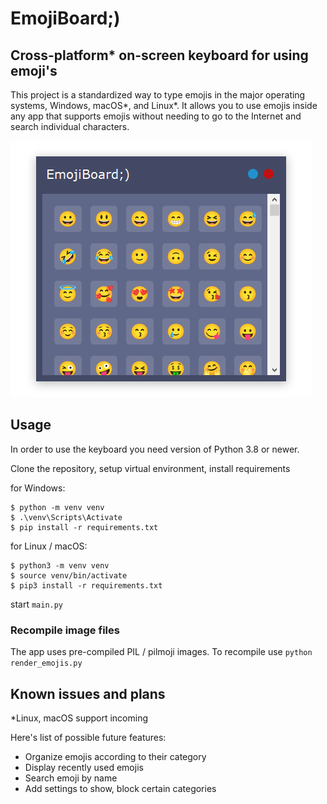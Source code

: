 # EmojiBoard;)

## Cross-platform* on-screen keyboard for using emoji's

This project is a standardized way to type emojis in the major operating systems, Windows, macOS*, and Linux*.
It allows you to use emojis inside any app that supports emojis without needing to go to the Internet and search individual characters.

![image](src/screen.png)

## Usage

In order to use the keyboard you need version of Python 3.8 or newer.

Clone the repository, setup virtual environment, install requirements

for Windows:

```shell
$ python -m venv venv
$ .\venv\Scripts\Activate
$ pip install -r requirements.txt
```

for Linux / macOS:

```shell
$ python3 -m venv venv
$ source venv/bin/activate
$ pip3 install -r requirements.txt
```

start `main.py`

### Recompile image files

The app uses pre-compiled PIL / pilmoji images. To recompile use `python render_emojis.py`

## Known issues and plans

*Linux, macOS support incoming

Here's list of possible future features:

* Organize emojis according to their category
* Display recently used emojis
* Search emoji by name
* Add settings to show, block certain categories
